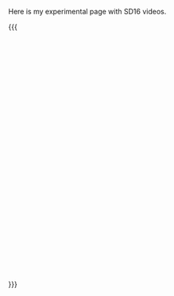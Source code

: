 Here is my experimental page with SD16 videos.

{{{
<a href="http://sage.math.washington.edu/home/ondrej/scratch/video/v.ogv.flv"
    style="display:block;width:667px;height:488px" id="player"> </a>
<script src="http://femhub.googlecode.com/svn/trunk/swf/flowplayer-3.1.1.min.js"
    type="text/javascript"> </script>
<script type="text/javascript">
flowplayer("player", "http://femhub.googlecode.com/svn/trunk/swf/flowplayer-3.1.1.swf");
</script>
}}}
